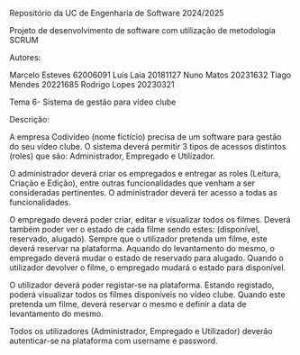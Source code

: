 Repositório da UC de Engenharia de Software 2024/2025

Projeto de desenvolvimento de software com utilização de metodologia SCRUM

Autores:

Marcelo Esteves 62006091
Luís Laia 20181127
Nuno Matos 20231632
Tiago Mendes 20221685
Rodrigo Lopes 20230321

Tema 6- Sistema de gestão para vídeo clube

Descrição:

A empresa Codivideo (nome fictício) precisa de um software para gestão do seu vídeo clube. O sistema deverá permitir 3 tipos de acessos distintos (roles) que são: Administrador, Empregado e Utilizador.

O administrador deverá criar os empregados e entregar as roles (Leitura, Criação e Edição), entre outras funcionalidades que venham a ser consideradas pertinentes. O administrador deverá ter acesso a todas as funcionalidades.

O empregado deverá poder criar, editar e visualizar todos os filmes. Deverá também poder ver o estado de cada filme sendo estes: (disponível, reservado, alugado). Sempre que o utilizador pretenda um filme, este deverá reservar na plataforma. Aquando do levantamento do mesmo, o empregado deverá mudar o estado de reservado para alugado. Quando o utilizador devolver o filme, o empregado mudará o estado para disponível.

O utilizador deverá poder registar-se na plataforma. Estando registado, poderá visualizar todos os filmes disponíveis no vídeo clube. Quando este pretenda um filme, deverá reservar o mesmo e definir a data de levantamento do mesmo.

Todos os utilizadores (Administrador, Empregado e Utilizador) deverão autenticar-se na plataforma com username e password.